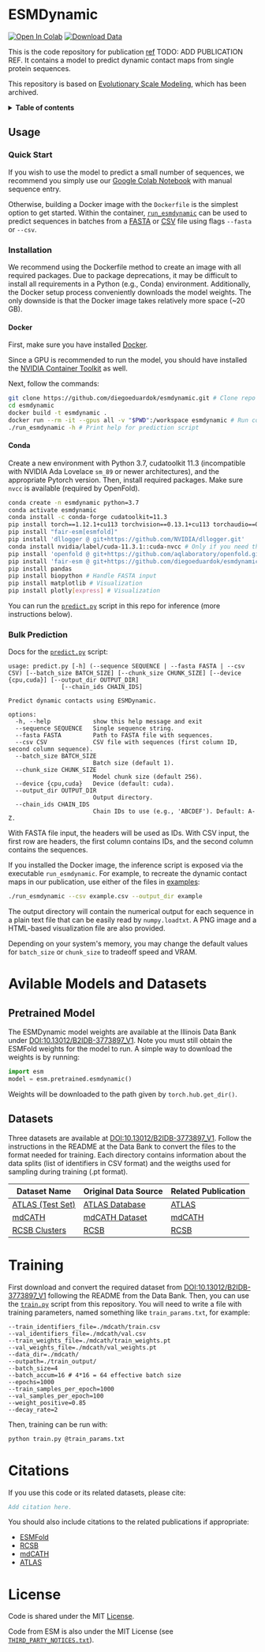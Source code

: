 # ESMDynamic

[![Open In Colab](https://colab.research.google.com/assets/colab-badge.svg)](https://colab.research.google.com/github/diegoeduardok/esmdynamic/blob/main/examples/esmdynamic/esmdynamic.ipynb)
[![Download Data](https://img.shields.io/badge/I-Data_Bank-black?labelColor=FF5F05)](https://doi.org/10.13012/B2IDB-3773897_V1)


This is the code repository for publication [ref](DOI) TODO: ADD PUBLICATION REF. It contains a model to predict dynamic contact maps from single protein sequences.

This repository is based on [Evolutionary Scale Modeling](https://github.com/facebookresearch/esm), which has been archived.

<details close><summary><b>Table of contents</b></summary>

- [Usage](#usage)
    - [Quick Start](#quickstart)
    - [Installation](#install)
    	- [Docker](#install-docker)
    	- [Conda](#install-conda)
  - [Bulk Prediction](#bulkprediction)
- [Available Models and Datasets](#available)
  - [Pretrained Model](#available-model)
  - [Datasets](#available-datatsets)
- [Training](#training)
- [Citations](#citations)
- [License](#license)
</details> 

## Usage <a name="usage"></a>

### Quick Start <a name="quickstart"></a>

If you wish to use the model to predict a small number of sequences, we recommend you simply use our [Google Colab Notebook](https://colab.research.google.com/github/diegoeduardok/esmdynamic/blob/main/examples/esmdynamic/esmdynamic.ipynb) with manual sequence entry.

Otherwise, building a Docker image with the `Dockerfile` is the simplest option to get started. Within the container, [`run_esmdynamic`](https://github.com/diegoeduardok/esmdynamic/blob/main/esm/esmdynamic/predict.py) can be used to predict sequences in batches from a [FASTA](https://github.com/diegoeduardok/esmdynamic/blob/main/examples/esmdynamic/example.fasta) or [CSV](https://github.com/diegoeduardok/esmdynamic/blob/main/examples/esmdynamic/example.csv) file using flags `--fasta` or `--csv`. 

### Installation <a name="install"></a>

We recommend using the Dockerfile method to create an image with all required packages. Due to package deprecations, it may be difficult to install all requirements in a Python (e.g., Conda) environment. Additionally, the Docker setup process conveniently downloads the model weights. The only downside is that the Docker image takes relatively more space (~20 GB).

#### Docker <a name="install-docker"></a>

First, make sure you have installed [Docker](https://docs.docker.com/engine/install/). 

Since a GPU is recommended to run the model, you should have installed the [NVIDIA Container Toolkit](https://docs.nvidia.com/datacenter/cloud-native/container-toolkit/latest/install-guide.html) as well.

Next, follow the commands:

```bash
git clone https://github.com/diegoeduardok/esmdynamic.git # Clone repo
cd esmdynamic
docker build -t esmdynamic .
docker run --rm -it --gpus all -v "$PWD":/workspace esmdynamic # Run container in current dir w/GPU access
./run_esmdynamic -h # Print help for prediction script 
```

#### Conda <a name="install-conda"></a>

Create a new environment with Python 3.7, cudatoolkit 11.3 (incompatible with NVIDIA Ada Lovelace `sm_89` or newer architectures), and the appropriate Pytorch version. Then, install required packages. Make sure `nvcc` is available (required by OpenFold).

```bash
conda create -n esmdynamic python=3.7
conda activate esmdynamic
conda install -c conda-forge cudatoolkit=11.3
pip install torch==1.12.1+cu113 torchvision==0.13.1+cu113 torchaudio==0.12.1 --extra-index-url https://download.pytorch.org/whl/cu113
pip install "fair-esm[esmfold]"
pip install 'dllogger @ git+https://github.com/NVIDIA/dllogger.git'
conda install nvidia/label/cuda-11.3.1::cuda-nvcc # Only if you need this version of nvcc
pip install 'openfold @ git+https://github.com/aqlaboratory/openfold.git@4b41059694619831a7db195b7e0988fc4ff3a307'
pip install 'fair-esm @ git+https://github.com/diegoeduardok/esmdynamic.git'
pip install pandas
pip install biopython # Handle FASTA input
pip install matplotlib # Visualization
pip install plotly[express] # Visualization
```

You can run the [`predict.py`](https://github.com/diegoeduardok/esmdynamic/blob/main/esm/esmdynamic/predict.py) script in this repo for inference (more instructions below).

### Bulk Prediction <a name="bulkprediction"></a>

Docs for the [`predict.py`](https://github.com/diegoeduardok/esmdynamic/blob/main/esm/esmdynamic/predict.py) script:

```
usage: predict.py [-h] (--sequence SEQUENCE | --fasta FASTA | --csv CSV) [--batch_size BATCH_SIZE] [--chunk_size CHUNK_SIZE] [--device {cpu,cuda}] [--output_dir OUTPUT_DIR]
               [--chain_ids CHAIN_IDS]

Predict dynamic contacts using ESMDynamic.

options:
  -h, --help            show this help message and exit
  --sequence SEQUENCE   Single sequence string.
  --fasta FASTA         Path to FASTA file with sequences.
  --csv CSV             CSV file with sequences (first column ID, second column sequence).
  --batch_size BATCH_SIZE
                        Batch size (default 1).
  --chunk_size CHUNK_SIZE
                        Model chunk size (default 256).
  --device {cpu,cuda}   Device (default: cuda).
  --output_dir OUTPUT_DIR
                        Output directory.
  --chain_ids CHAIN_IDS
                        Chain IDs to use (e.g., 'ABCDEF'). Default: A-Z.
```

With FASTA file input, the headers will be used as IDs. With CSV input, the first row are headers, the first column contains IDs, and the second column contains the sequences.

If you installed the Docker image, the inference script is exposed via the executable `run_esmdynamic`. For example, to recreate the dynamic contact maps in our publication, use either of the files in [examples](https://github.com/diegoeduardok/esmdynamic/tree/main/examples/esmdynamic):

```bash
./run_esmdynamic --csv example.csv --output_dir example
```

The output directory will contain the numerical output for each sequence in a plain text file that can be easily read by `numpy.loadtxt`. A PNG image and a HTML-based visualization file are also provided.

Depending on your system's memory, you may change the default values for `batch_size` or `chunk_size` to tradeoff speed and VRAM.

# Avilable Models and Datasets <a name="available"></a>

## Pretrained Model <a name="available-model"></a>

The ESMDynamic model weights are available at the Illinois Data Bank under [DOI:10.13012/B2IDB-3773897_V1](https://doi.org/10.13012/B2IDB-3773897_V1). Note you must still obtain the ESMFold weights for the model to run. A simple way to download the weights is by running:

```python
import esm
model = esm.pretrained.esmdynamic()
```

Weights will be downloaded to the path given by `torch.hub.get_dir()`.

## Datasets <a name="available-datatsets"></a>

Three datasets are available at [DOI:10.13012/B2IDB-3773897_V1](https://doi.org/10.13012/B2IDB-3773897_V1). Follow the instructions in the README at the Data Bank to convert the files to the format needed for training. Each directory contains information about the data splits (list of identifiers in CSV format) and the weigths used for sampling during training (.pt format).

| Dataset Name      | Original Data Source                                                           | Related Publication |
|-------------------|--------------------------------------------------------------------------------|---------------------|
| [ATLAS (Test Set)](https://databank.illinois.edu/datafiles/kennn/download)  | [ATLAS Database](https://www.dsimb.inserm.fr/ATLAS)                            | [ATLAS](https://doi.org/10.1093/nar/gkad1084) |
| [mdCATH](https://databank.illinois.edu/datafiles/qacyy/download)            | [mdCATH Dataset](https://huggingface.co/datasets/compsciencelab/mdCATH)        | [mdCATH](https://www.nature.com/articles/s41597-024-04140-z) |
| [RCSB Clusters](https://databank.illinois.edu/datafiles/485qm/download)     | [RCSB](https://www.rcsb.org/)                                                   | [RCSB](https://www.frontiersin.org/journals/bioinformatics/articles/10.3389/fbinf.2023.1311287/full)                 |

# Training <a name="training"></a>

First download and convert the required dataset from [DOI:10.13012/B2IDB-3773897_V1](https://doi.org/10.13012/B2IDB-3773897_V1) following the README from the Data Bank. Then, you can use the [`train.py`](https://github.com/diegoeduardok/esmdynamic/blob/main/esm/esmdynamic/training/train.py) script from this repository. You will need to write a file with training parameters, named something like `train_params.txt`, for example:

```
--train_identifiers_file=./mdcath/train.csv
--val_identifiers_file=./mdcath/val.csv
--train_weights_file=./mdcath/train_weights.pt
--val_weights_file=./mdcath/val_weights.pt
--data_dir=./mdcath/
--outpath=./train_output/
--batch_size=4
--batch_accum=16 # 4*16 = 64 effective batch size
--epochs=1000
--train_samples_per_epoch=1000
--val_samples_per_epoch=100
--weight_positive=0.85
--decay_rate=2
```

Then, training can be run with:

```bash
python train.py @train_params.txt
```

# Citations <a name="citations"></a>

If you use this code or its related datasets, please cite:

```bibtex
Add citation here.
```

You should also include citations to the related publications if appropriate:
- [ESMFold](https://www.science.org/doi/10.1126/science.ade2574)
- [RCSB](https://www.frontiersin.org/journals/bioinformatics/articles/10.3389/fbinf.2023.1311287/full)
- [mdCATH](https://www.nature.com/articles/s41597-024-04140-z)
- [ATLAS](https://doi.org/10.1093/nar/gkad1084)

# License <a name="license"></a>

Code is shared under the MIT [License](LICENSE).

Code from ESM is also under the MIT License (see [`THIRD_PARTY_NOTICES.txt`](THIRD_PARTY_NOTICES.txt)).
